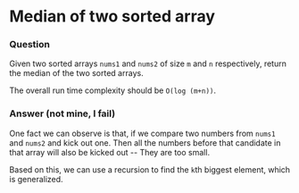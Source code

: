 # Median of two sorted array
### Question
Given two sorted arrays `nums1` and `nums2` of size `m` and `n` respectively, return the median of the two sorted arrays.

The overall run time complexity should be `O(log (m+n))`.

### Answer (not mine, I fail)
One fact we can observe is that, if we compare two numbers from `nums1` and `nums2` and kick out one. Then all the numbers before that candidate in that array will also
be kicked out -- They are too small.

Based on this, we can use a recursion to find the `k`th biggest element, which is generalized.
